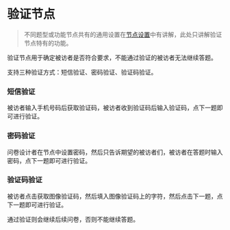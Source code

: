 ```index

```

```tag

```

```summary

```
# 验证节点

> 不同题型或功能节点共有的通用设置在[节点设置](../node-setting/concept.md)中有讲解，此处只讲解验证节点特有的功能。

验证节点用于确定被访者是否符合要求，不能通过验证的被访者无法继续答题。

支持三种验证方式：短信验证、密码验证、验证码验证。

### 短信验证
被访者输入手机号码后获取验证码，被访者收到验证码后输入验证码，点下一题即可进行验证。

### 密码验证
问卷设计者在节点中设置密码，然后只告诉期望的被访者们，被访者在答题时输入密码，点下一题即可进行验证。

### 验证码验证
被访者点击获取图像验证码，然后填入图像验证码上的字符，然后点击下一题，点下一题即可进行验证。

通过验证则会继续后续问卷，否则不能继续答题。
